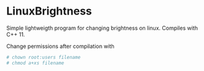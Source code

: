 # LinuxBrightness
Simple lightweigth program for changing brightness on linux. Compiles with C++ 11.

Change permissions after compilation with
```bash
# chown root:users filename
# chmod a+xs filename
```
